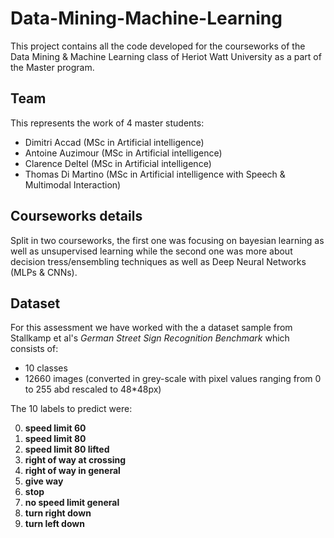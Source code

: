 # Data-Mining-Machine-Learning
This project contains all the code developed for the courseworks of the Data Mining & Machine Learning class of Heriot Watt University as a part of the Master program. 

## Team

This represents the work of 4 master students:
 - Dimitri Accad (MSc in Artificial intelligence)
 - Antoine Auzimour (MSc in Artificial intelligence)
 - Clarence Deltel (MSc in Artificial intelligence)
 - Thomas Di Martino (MSc in Artificial intelligence with Speech & Multimodal Interaction)
 
## Courseworks details

 Split in two courseworks, the first one was focusing on bayesian learning as well as unsupervised learning while the second one was more about decision tress/ensembling techniques as well as Deep Neural Networks (MLPs & CNNs).

## Dataset
For this assessment we have worked with the a dataset sample from Stallkamp et al's *German Street Sign Recognition Benchmark* which consists of:
 - 10 classes
 - 12660 images (converted in grey-scale with pixel values ranging from 0 to 255 abd rescaled to 48*48px)
 
 The 10 labels to predict were:
 
  0. **speed limit 60**
  1. **speed limit 80**
  2. **speed limit 80 lifted**
  3. **right of way at crossing**
  4. **right of way in general**
  5. **give way**
  6. **stop**
  7. **no speed limit general**
  8. **turn right down**
  9. **turn left down**

